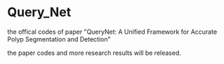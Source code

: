 # Query_Net

the offical codes of paper "QueryNet: A Unified Framework for Accurate Polyp Segmentation and Detection"

the paper codes and more research results will be released.
